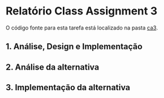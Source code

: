 # Relatório Class Assignment 3

O código fonte para esta tarefa está localizado na pasta [ca3](https://bitbucket.org/martalribeiro/devops-19-20-a-1191779/src/master/ca3/).


## 1. Análise, Design e Implementação



## 2. Análise da alternativa




## 3. Implementação da alternativa


